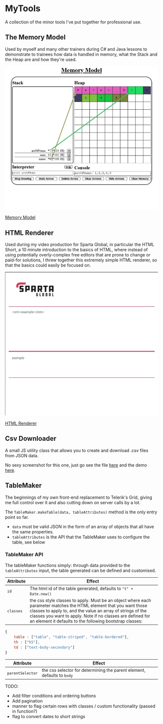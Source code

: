 # MyTools
A collection of the minor tools I've put together for professional use.

## The Memory Model
Used by myself and many other trainers during C# and Java lessons to demonstrate to trainees how data is handled in memory, what the Stack and the Heap are and how they're used.

![Memory Model](./Screenshots/Memory_Model.jpg)

[Memory Model](./Memory_Model)

## HTML Renderer
Used during my video production for Sparta Global, in particular the HTML Short, a 10 minute introduction to the basics of HTML, where instead of using potentially overly-complex free editors that are prone to change or paid-for solutions, I threw together this extremely simple HTML renderer, so that the basics could easily be focused on.

![HTML Renderer](./Screenshots/HTML_Renderer.jpg)

[HTML Renderer](./HTML_Renderer)

## Csv Downloader
A small JS utility class that allows you to create and download .csv files from JSON data.

No sexy screenshot for this one, just go see the file [here](./CsvDownloader/CsvDownloader.js) and the demo [here](./CsvDownloader/Demo.html).

## TableMaker

The beginnings of my own front-end replacement to Telerik's Grid, giving me full control over it and also cutting down on server calls by a lot.

The `TableMaker.makeTable(data, tableAttributes)` method is the only entry point so far. 
- `data` must be valid JSON in the form of an array of objects that all have the same properties.
- `tableAttributes` is the API that the TableMaker uses to configure the table, see below

### TableMaker API
The tableMaker functions simply: through data provided to the `tableAttributes` input, the table generated can be defined and customised.

| **Attribute** | **Effect** |
| --- | --- |
| `id` | The html id of the table generated, defaults to `"t" + Date.now()` |
| `classes` | the css style classes to apply. Must be an object where each parameter matches the HTML element that you want those classes to apply to, and the value an array of strings of the classes you want to apply. Note if no classes are defined for an element it defaults to the following bootstrap classes:  |
```js 
{
    table : ["table", "table-striped", "table-bordered"],
    th : ["h5"],
    td : ["text-body-secondary"]
}
```
| **Attribute** | **Effect** |
| --- | --- |
| `parentSelector` | the css selector for determining the parent element, defaults to `body` |

TODO:
- Add filter conditions and ordering buttons
- Add pagination
- manner to flag certain rows with classes / custom functionality (passed in function?)
- flag to convert dates to short strings